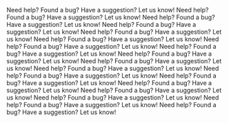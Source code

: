 
Need help? Found a bug? Have a suggestion? Let us know!
Need help? Found a bug? Have a suggestion? Let us know!
Need help? Found a bug? Have a suggestion? Let us know!
Need help? Found a bug? Have a suggestion? Let us know!
Need help? Found a bug? Have a suggestion? Let us know!
Need help? Found a bug? Have a suggestion? Let us know!
Need help? Found a bug? Have a suggestion? Let us know!
Need help? Found a bug? Have a suggestion? Let us know!
Need help? Found a bug? Have a suggestion? Let us know!
Need help? Found a bug? Have a suggestion? Let us know!
Need help? Found a bug? Have a suggestion? Let us know!
Need help? Found a bug? Have a suggestion? Let us know!
Need help? Found a bug? Have a suggestion? Let us know!
Need help? Found a bug? Have a suggestion? Let us know!
Need help? Found a bug? Have a suggestion? Let us know!
Need help? Found a bug? Have a suggestion? Let us know!
Need help? Found a bug? Have a suggestion? Let us know!
Need help? Found a bug? Have a suggestion? Let us know!
